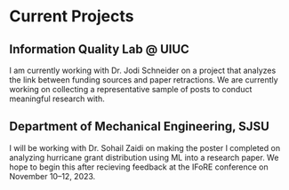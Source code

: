 # Current Projects

## Information Quality Lab @ UIUC

I am currently working with Dr. Jodi Schneider on a project that analyzes the link between funding sources and paper retractions. We are currently working on collecting a representative sample of posts to conduct meaningful research with. 

## Department of Mechanical Engineering, SJSU

I will be working with Dr. Sohail Zaidi on making the poster I completed on analyzing hurricane grant distribution using ML into a research paper. We hope to begin this after recieving feedback at the IFoRE conference on November 10–12, 2023. 
